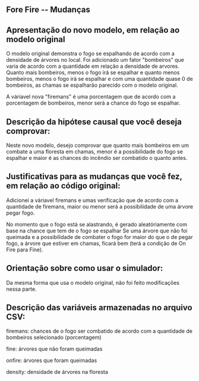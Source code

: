 ## Fore Fire -- Mudanças

## Apresentação do novo modelo, em relação ao modelo original

O modelo original demonstra o fogo se espalhando de acordo com a densidade de árvores no local.
Foi adicionado um fator "bombeiros" que varia de acordo com a quantidade em relação a densidade de arvores.
Quanto mais bombeiros, menos o fogo irá se espalhar e quanto menos bombeiros, menos o fogo irá se espalhar e com uma quantidade quase 0 de bombeiros, as chamas se espalharão parecido com o modelo original.

A váriavel nova "firemans" é uma porcentagem que de acordo com a porcentagem de bombeiros, menor será a chance do fogo se espalhar. 

## Descrição da hipótese causal que você deseja comprovar:

Neste novo modelo, desejo comprovar que quanto mais bombeiros em um 
combate a uma floresta em chamas, menor é a possibilidade do fogo se espalhar
e maior é as chances do incêndio ser combatido o quanto antes.

## Justificativas para as mudanças que você fez, em relação ao código original:

Adicionei a váriavel firemans e umas verificação que de acordo com a quantidade de firemans, 
maior ou  menor será a possibilidade de uma árvore pegar fogo.

No momento que o fogo está se alastrando, é gerado aleatóriamente com base na chance que tem de o fogo se espalhar
Se uma árvore que não foi queimada e a possibilidade de combater o fogo for maior do que o de pegar fogo, a árvore que estiver em chamas, ficará bem (terá a condição de On Fire para Fine).

## Orientação sobre como usar o simulador:

Da mesma forma que usa o modelo original, não foi feito modificações nessa parte.

## Descrição das variáveis armazenadas no arquivo CSV:

firemans: chances de o fogo ser combatido de acordo com a quantidade de bombeiros selecionado (porcentagem)

fine: árvores que não foram queimadas

onfire: árvores que foram queimadas

density: densidade de árvores na floresta

